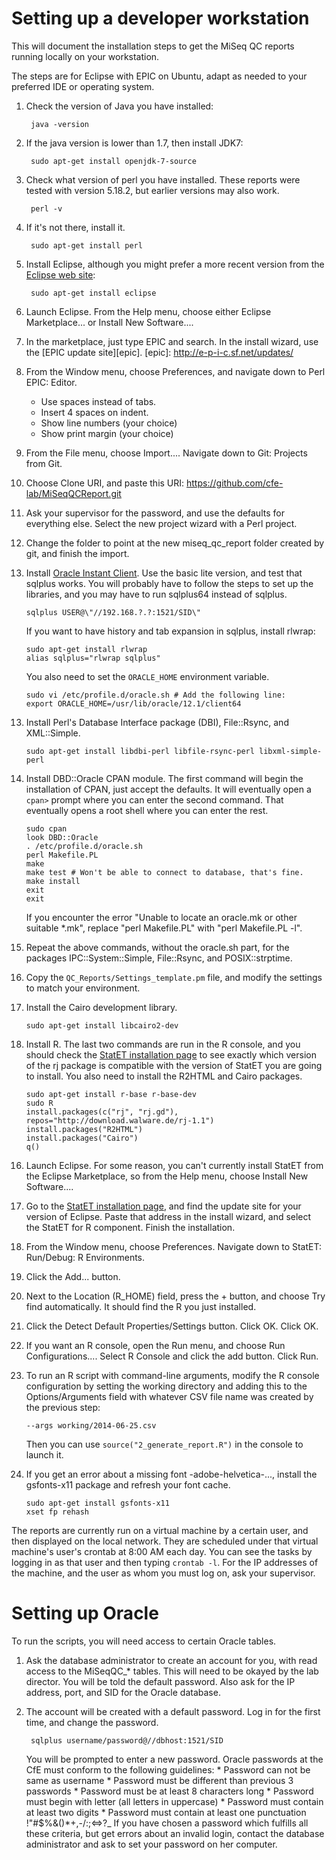 Setting up a developer workstation
==================================

This will document the installation steps to get the MiSeq QC reports running
locally on your workstation.

The steps are for Eclipse with EPIC on Ubuntu, adapt as needed to your preferred
IDE or operating system.

1. Check the version of Java you have installed:

        java -version
 
2. If the java version is lower than 1.7, then install JDK7:

        sudo apt-get install openjdk-7-source

3. Check what version of perl you have installed. These reports were tested
   with version 5.18.2, but earlier versions may also work.

        perl -v

4. If it's not there, install it.

        sudo apt-get install perl

5. Install Eclipse, although you might prefer a more recent version from the
   [Eclipse web site][eclipse]:

        sudo apt-get install eclipse

   [eclipse]: https://www.eclipse.org/downloads/

6. Launch Eclipse. From the Help menu, choose either Eclipse Marketplace... or 
   Install New Software....

7. In the marketplace, just type EPIC and search. In the install wizard, use
   the [EPIC update site][epic].
[epic]: http://e-p-i-c.sf.net/updates/

7. From the Window menu, choose Preferences, and navigate down to Perl EPIC:
   Editor.
   * Use spaces instead of tabs.
   * Insert 4 spaces on indent.
   * Show line numbers (your choice)
   * Show print margin (your choice)

8. From the File menu, choose Import.... Navigate down to Git: Projects from Git.

9. Choose Clone URI, and paste this URI: 
   https://github.com/cfe-lab/MiSeqQCReport.git

10. Ask your supervisor for the password, and use the defaults for everything 
    else. Select the new project wizard with a Perl project.

11. Change the folder to point at the new miseq_qc_report folder created by git,
    and finish the import.

12. Install [Oracle Instant Client][oracle]. Use the basic lite version, and 
    test that sqlplus works. You will probably have to follow the steps to set 
    up the libraries, and you may have to run sqlplus64 instead of sqlplus.

        sqlplus USER@\"//192.168.?.?:1521/SID\"

    If you want to have history and tab expansion in sqlplus, install rlwrap:

        sudo apt-get install rlwrap
        alias sqlplus="rlwrap sqlplus"

    You also need to set the `ORACLE_HOME` environment variable.

        sudo vi /etc/profile.d/oracle.sh # Add the following line:
        export ORACLE_HOME=/usr/lib/oracle/12.1/client64

[oracle]: https://help.ubuntu.com/community/Oracle%20Instant%20Client

13. Install Perl's Database Interface package (DBI), File::Rsync, and XML::Simple.

        sudo apt-get install libdbi-perl libfile-rsync-perl libxml-simple-perl

14. Install DBD::Oracle CPAN module. The first command will begin the 
    installation of CPAN, just accept the defaults. It will eventually open a
    `cpan>` prompt where you can enter the second command. That eventually
    opens a root shell where you can enter the rest.

        sudo cpan
        look DBD::Oracle
        . /etc/profile.d/oracle.sh
        perl Makefile.PL
        make
        make test # Won't be able to connect to database, that's fine.
        make install
        exit
        exit

    If you encounter the error  "Unable to locate an oracle.mk or other
    suitable *.mk", replace "perl Makefile.PL" with "perl Makefile.PL
    -l".

14. Repeat the above commands, without the oracle.sh part, for the
    packages IPC::System::Simple, File::Rsync, and POSIX::strptime.

14. Copy the `QC_Reports/Settings_template.pm` file, and modify the settings to
    match your environment.

14. Install the Cairo development library.
        
        sudo apt-get install libcairo2-dev

15. Install R. The last two commands are run in the R console, and you should
    check the [StatET installation page][statet] to see exactly which version
    of the rj package is compatible with the version of StatET you are going to
    install. You also need to install the R2HTML and Cairo packages.

        sudo apt-get install r-base r-base-dev
        sudo R
        install.packages(c("rj", "rj.gd"), repos="http://download.walware.de/rj-1.1")
        install.packages("R2HTML")
        install.packages("Cairo")
        q()

[statet]: http://www.walware.de/it/statet/installation.mframe

16. Launch Eclipse. For some reason, you can't currently install StatET from the
    Eclipse Marketplace, so from the Help menu, choose Install New Software....

17. Go to the [StatET installation page][statet], and find the update site for
    your version of Eclipse. Paste that address in the install wizard, and 
    select the StatET for R component. Finish the installation.

18. From the Window menu, choose Preferences. Navigate down to StatET: 
    Run/Debug: R Environments.

19. Click the Add... button.

20. Next to the Location (R_HOME) field, press the + button, and choose Try
    find automatically. It should find the R you just installed.

21. Click the Detect Default Properties/Settings button. Click OK. Click OK.

22. If you want an R console, open the Run menu, and choose 
    Run Configurations.... Select R Console and click the add button. Click Run.

23. To run an R script with command-line arguments, modify the R console 
    configuration by setting the working directory and adding this to the 
    Options/Arguments field with whatever CSV file name was created by the
    previous step:
    
        --args working/2014-06-25.csv
    
    Then you can use `source("2_generate_report.R")` in the console to launch it.

24. If you get an error about a missing font -adobe-helvetica-...,
    install the gsfonts-x11 package and refresh your font cache.

        sudo apt-get install gsfonts-x11
        xset fp rehash

The reports are currently run on a virtual machine by a certain user,
and then displayed on the local network. They are scheduled under that
virtual machine's user's crontab at 8:00 AM each day. You can see the
tasks by logging in as that user and then typing `crontab -l`. For the
IP addresses of the machine, and the user as whom you must log on, ask
your supervisor.


Setting up Oracle
=================

To run the scripts, you will need access to certain Oracle tables.

1. Ask the database administrator to create an account for you, with
   read access to the MiSeqQC_* tables. This will need to be okayed by
   the lab director. You will be told the default password. Also ask for
   the IP address, port, and SID for the Oracle database.

2. The account will be created with a default password. Log in for the
   first time, and change the password.

        sqlplus username/password@//dbhost:1521/SID

   You will be prompted to enter a new password. Oracle passwords at the
   CfE must conform to the following guidelines:
       * Password can not be same as username
       * Password must be different than previous 3 passwords
       * Password must be at least 8 characters long
       * Password must begin with letter (all letters in uppercase)
       * Password must contain at least two digits
       * Password must contain at least one punctuation !"#$%&()*+,-/:;<=>?_
   If you have chosen a password which fulfills all these criteria, but
   get errors about an invalid login, contact the database administrator
   and ask to set your password on her computer.

